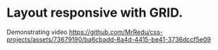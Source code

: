 # Layout responsive with GRID.

Demonstrating video
https://github.com/MrRedu/css-projects/assets/73679190/ba6cbadd-8a4d-4415-be41-3736dccf5e09
